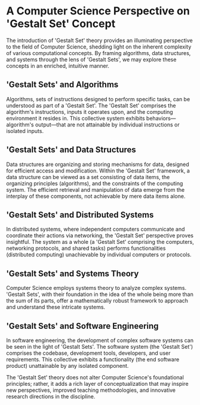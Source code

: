 # A Computer Science Perspective on 'Gestalt Set' Concept

The introduction of 'Gestalt Set' theory provides an illuminating perspective to the field of Computer Science, shedding light on the inherent complexity of various computational concepts. By framing algorithms, data structures, and systems through the lens of 'Gestalt Sets', we may explore these concepts in an enriched, intuitive manner.

## 'Gestalt Sets' and Algorithms

Algorithms, sets of instructions designed to perform specific tasks, can be understood as part of a 'Gestalt Set'. The 'Gestalt Set' comprises the algorithm's instructions, inputs it operates upon, and the computing environment it resides in. This collective system exhibits behaviors—algorithm's output—that are not attainable by individual instructions or isolated inputs.

## 'Gestalt Sets' and Data Structures

Data structures are organizing and storing mechanisms for data, designed for efficient access and modification. Within the 'Gestalt Set' framework, a data structure can be viewed as a set consisting of data items, the organizing principles (algorithms), and the constraints of the computing system. The efficient retrieval and manipulation of data emerge from the interplay of these components, not achievable by mere data items alone.

## 'Gestalt Sets' and Distributed Systems

In distributed systems, where independent computers communicate and coordinate their actions via networking, the 'Gestalt Set' perspective proves insightful. The system as a whole (a 'Gestalt Set' comprising the computers, networking protocols, and shared tasks) performs functionalities (distributed computing) unachievable by individual computers or protocols.

## 'Gestalt Sets' and Systems Theory

Computer Science employs systems theory to analyze complex systems. 'Gestalt Sets', with their foundation in the idea of the whole being more than the sum of its parts, offer a mathematically robust framework to approach and understand these intricate systems.

## 'Gestalt Sets' and Software Engineering

In software engineering, the development of complex software systems can be seen in the light of 'Gestalt Sets'. The software system (the 'Gestalt Set') comprises the codebase, development tools, developers, and user requirements. This collective exhibits a functionality (the end software product) unattainable by any isolated component.

The 'Gestalt Set' theory does not alter Computer Science's foundational principles; rather, it adds a rich layer of conceptualization that may inspire new perspectives, improved teaching methodologies, and innovative research directions in the discipline.
